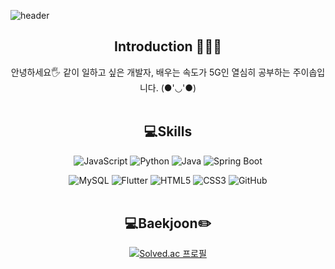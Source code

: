 ![header](https://capsule-render.vercel.app/api?type=slice&color=auto&height=120&section=header&text=Hello&desc=I'm%20YiSop&fontSize=50&rotate=7&fontAlignY=16&fontAlign=75&descAlignY=43&descAlign=80&&animation=twinkling)
<div align="center">

## Introduction 🙇🏻‍♀️

안녕하세요🖐 같이 일하고 싶은 개발자, 배우는 속도가 5G인 열심히 공부하는 주이솝입니다. (●'◡'●)
<br/><br/>
  
## 💻Skills
![JavaScript](https://img.shields.io/badge/JavaScript-F0D229.svg?style=for-the-badge&logo=JavaScript&logoColor=white)
![Python](https://img.shields.io/badge/Python-3776AB.svg?style=for-the-badge&logo=Python&logoColor=white)
![Java](https://img.shields.io/badge/Java-007396.svg?style=for-the-badge&logo=Java&logoColor=white)
![Spring Boot](https://img.shields.io/badge/Spring%20Boot-6DB33F.svg?style=for-the-badge&logo=Spring%20Boot&logoColor=white)


![MySQL](https://img.shields.io/badge/MySQL-4479A1.svg?style=for-the-badge&logo=MySQL&logoColor=white)
![Flutter](https://img.shields.io/badge/Flutter-87cefa.svg?style=for-the-badge&logo=Flutter&logoColor=white)
![HTML5](https://img.shields.io/badge/HTML5-E34F26.svg?style=for-the-badge&logo=HTML5&logoColor=white)
![CSS3](https://img.shields.io/badge/CSS3-1572B6.svg?style=for-the-badge&logo=CSS3&logoColor=white)
![GitHub](https://img.shields.io/badge/GitHub-181717.svg?style=for-the-badge&logo=GitHub&logoColor=white)
<br/><br/>

## :computer:Baekjoon:pencil2:
[![Solved.ac
프로필](http://mazassumnida.wtf/api/v2/generate_badge?boj=sinangun)](https://solved.ac/sinangun)



</div>
